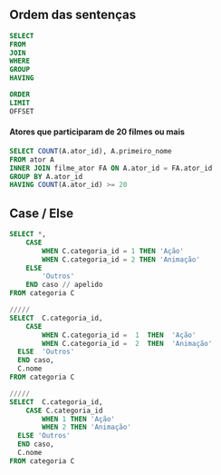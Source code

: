 ## Ordem das sentenças

```sql
SELECT
FROM
JOIN
WHERE
GROUP
HAVING

ORDER
LIMIT
OFFSET
```

#### Atores que participaram de 20 filmes ou mais
```sql
SELECT COUNT(A.ator_id), A.primeiro_nome
FROM ator A
INNER JOIN filme_ator FA ON A.ator_id = FA.ator_id
GROUP BY A.ator_id
HAVING COUNT(A.ator_id) >= 20
```

## Case / Else

```sql
SELECT *,
	CASE
		WHEN C.categoria_id = 1 THEN 'Ação'
		WHEN C.categoria_id = 2 THEN 'Animação'
	ELSE
		'Outros'
	END caso // apelido
FROM categoria C

/////
SELECT  C.categoria_id,
	CASE
		WHEN C.categoria_id =  1  THEN  'Ação'
		WHEN C.categoria_id =  2  THEN  'Animação'
  ELSE  'Outros'  
  END caso,
  C.nome
FROM categoria C

/////
SELECT  C.categoria_id,
	CASE C.categoria_id
		WHEN 1 THEN 'Ação'
		WHEN 2 THEN 'Animação'
  ELSE 'Outros'  
  END caso,
  C.nome
FROM categoria C
```
<!--stackedit_data:
eyJoaXN0b3J5IjpbMTExMjM3NzkwMiwxNDIzNzE5MDI5LC00Nj
A5NDMwNDEsLTExOTg2MTA3ODFdfQ==
-->